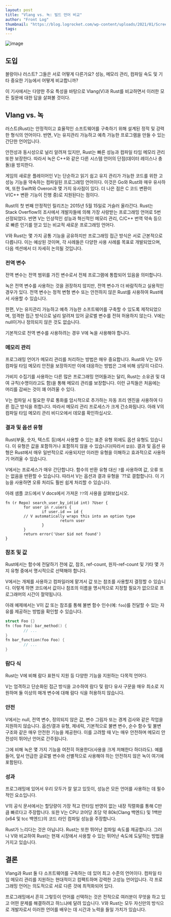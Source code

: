 ```yaml
---
layout: post
title: "Vlang vs. 녹: 빌드 언어 비교"
author: "Front Log"
thumbnail: "https://blog.logrocket.com/wp-content/uploads/2021/01/Screen-Shot-2021-01-29-at-11.18.28-AM.png"
tags: 
---
```



![image](https://i2.wp.com/blog.logrocket.com/wp-content/uploads/2021/01/Screen-Shot-2021-01-29-at-11.18.28-AM.png?fit=730%2C408&ssl=1)

## 도입

블랑이나 러스트? 그들은 서로 어떻게 다른가요? 성능, 메모리 관리, 컴파일 속도 및 기타 중요한 기능에서 어떻게 비교합니까?

이 기사에서는 다양한 주요 특성을 바탕으로 Vlang(V)과 Rust를 비교하면서 이러한 모든 질문에 대한 답을 살펴볼 것이다.

## Vlang vs. 녹

러스트(Rust)는 안정적이고 효율적인 소프트웨어를 구축하기 위해 설계된 정적 및 강력한 형식의 언어이다. 반면, V는 유지관리 가능하고 예측 가능한 프로그램을 만들 수 있는 간단한 언어입니다.

안전성과 동시성으로 널리 알려져 있지만, Rust는 빠른 성능과 컴파일 타임 메모리 관리 또한 보장한다. 따라서 녹은 C++와 같은 다른 시스템 언어의 단점(데이터 레이스나 충돌)을 방지한다.

게임의 새로운 플레이어인 V는 단순하고 읽기 쉽고 유지 관리가 가능한 코드를 위한 고성능 기능을 약속하는 컴파일된 프로그래밍 언어이다. 이것은 Go와 Rust와 매우 유사하며, 또한 Swift와 Overon과 몇 가지 유사점이 있다. 더 나은 점은 C 코드 변환이 V(C++ 변환 기능이 진행 중)로 지원된다는 점이다.

Rust의 첫 번째 안정적인 릴리즈는 2015년 5월 15일로 거슬러 올라간다. Rust는 Stack Overflow의 조사에서 개발자들에 의해 가장 사랑받는 프로그래밍 언어로 5번 선정되었다. 반면 V는 인상적인 성능과 혁신적인 메모리 관리, C/C++ 번역 약속 등으로 빠른 인기를 얻고 있는 비교적 새로운 프로그래밍 언어다.

V와 Rust는 몇 가지 공통 기능을 공유하지만 프로그래밍 접근 방식은 서로 근본적으로 다릅니다. 이는 예상된 것이며, 각 사례들은 다양한 사용 사례를 목표로 개발되었으며, 다음 섹션에서 더 자세히 논의될 것입니다.

### 전역 변수

전역 변수는 전역 범위를 가진 변수로서 전체 프로그램에 통합되어 있음을 의미합니다.

녹은 전역 변수를 사용하는 것을 권장하지 않지만, 전역 변수가 더 바람직하고 실용적인 경우가 있다. 전역 변수는 정적 변형 변수 또는 안전하지 않은 Rust를 사용하여 Rust에서 사용할 수 있습니다.

한편, V는 유지관리 가능하고 예측 가능한 소프트웨어를 구축할 수 있도록 제작되었으며, 엄격한 접근 방식으로 널리 알려져 있어 글로벌 변수를 전혀 허용하지 않는다. V에는 null이거나 정의되지 않은 것도 없습니다.

기본적으로 전역 변수를 사용하려는 경우 V에 녹을 사용해야 합니다.

### 메모리 관리

프로그래밍 언어가 메모리 관리를 처리하는 방법은 매우 중요합니다. Rust와 V는 모두 컴파일 타임 메모리 안전을 보장하지만 이에 대응하는 방법은 그에 비해 상당히 다르다.

가비지 수집기를 사용하는 다른 많은 프로그래밍 언어들과는 달리, Rust는 소유권 및 대여 규칙(수명이라고도 함)을 통해 메모리 관리를 보장합니다. 이런 규칙들은 처음에는 머리를 감싸는 것이 꽤 어려울 수 있다.

V는 컴파일 시 필요한 무료 통화를 암시적으로 추가하는 자동 프리 엔진을 사용하여 다른 접근 방식을 취합니다. 따라서 메모리 관리 프로세스가 크게 간소화됩니다. 아래 V의 컴파일 타임 메모리 관리 비디오에서 데모를 확인하십시오.

### 결과 및 옵션 유형

Rust(부울, 숫자, 텍스트 등)에서 사용할 수 있는 표준 유형 외에도 옵션 유형도 있습니다. 이 유형은 값을 포함하거나 포함하지 않을 수 있습니다(따라서 `없음`). 결과 및 옵션 유형은 Rust에서 매우 일반적으로 사용되지만 이러한 유형을 이해하고 효과적으로 사용하기 어려울 수 있습니다.

V에서는 프로세스가 매우 간단합니다. 함수의 반환 유형 대신 `?`를 사용하여 값, 오류 또는 없음을 반환할 수 있습니다. 따라서 V는 옵션과 결과 유형을 `??로 결합합니다. 이 기능을 사용하면 오류 처리도 훨씬 쉽게 처리할 수 있습니다.

아래 샘플 코드에서 V docs에서 가져온 `??`의 사용을 살펴보십시오.

```undefined
fn (r Repo) search_user_by_id(id int) ?User {
        for user in r.users {
                if user.id == id {
        // V automatically wraps this into an option type 
                        return user
                }
        }
        return error('User $id not found')
}
```

### 참조 및 값

Rust에서는 함수에 전달하기 전에 값, 참조, ref-count, 원자-ref-count 및 기타 몇 가지 유형 중에서 명시적으로 선택해야 합니다.

V에서는 개체를 사용하고 컴파일러에 맡겨서 값 또는 참조를 사용할지 결정할 수 있습니다. 이렇게 하면 코드에서 값이나 참조의 이름을 명시적으로 지정할 필요가 없으므로 프로그래머의 시간이 절약됩니다.

아래 예제에서는 V이 값 또는 참조를 통해 불변 함수 인수(예: `foo`)를 전달할 수 있는 자유를 제공하는 방법을 확인할 수 있습니다.

```cpp
struct Foo {}
fn (foo Foo) bar_method() {
        // ...
}
fn bar_function(foo Foo) {
        // ...
}
```

### 람다 식

Rust는 V에 비해 람다 표현식 지원 등 다양한 기능을 지원하는 다목적 언어다.

V는 엄격하고 단순화된 접근 방식을 고수하여 람다 및 람다 유사 구문을 매우 최소로 지원하며 둘 이상의 매개 변수에 대해 람다 식을 허용하지 않습니다.

### 안전

V에서는 null, 전역 변수, 정의되지 않은 값, 변수 그림자 또는 경계 검사와 같은 작업을 지원하지 않습니다. 옵션/결과 유형, 제네릭, 기본적으로 불변 변수, 순수 함수 및 불변 구조와 같은 매우 안전한 기능을 제공한다. 이를 고려할 때 V는 매우 안전하며 메모리 안전성이 뛰어난 언어로 간주됩니다.

그에 비해 녹은 몇 가지 기능을 여전히 허용한다(사용을 크게 저해한다 하더라도). 예를 들어, 앞서 언급한 글로벌 변수와 선별적으로 사용해야 하는 안전하지 않은 녹이 여기에 포함된다.

### 성과

프로그래밍에 있어서 우리 모두가 잘 알고 있듯이, 성능은 모든 언어를 사용하는 데 필수적인 요소입니다.

V의 공식 문서에서는 할당량이 가장 적고 런타임 반영이 없는 내장 직렬화를 통해 C만큼 빠르다고 주장합니다. 또한 V는 CPU 코어당 초당 약 80k(Clang 백엔드) 및 1백만(x64 및 tcc 백엔드)의 코드 라인 컴파일 성능을 주장합니다.

Rust가 느리다는 것은 아닙니다. Rust는 또한 뛰어난 컴파일 속도를 제공합니다. 그러나 V와 비교하여 Rust는 현재 시장에서 사용할 수 있는 뛰어난 속도에 도달하는 방법을 가지고 있습니다.

## 결론

Vlang과 Rust 둘 다 소프트웨어를 구축하는 데 있어 최고 수준의 언어이다. 컴파일 타임 메모리 관리를 지원하는 현대적이고 컴팩트하며 강력한 고성능 언어입니다. 각 프로그래밍 언어는 의도적으로 서로 다른 것에 최적화되어 있다.

프로그래밍에서 흔히 그렇듯이 언어를 선택하는 것은 전적으로 여러분이 무엇을 하고 있고 어떤 문제를 해결하려고 하느냐에 달려 있습니다. V와 Rust는 모두 자신만의 방식으로 개발자로서 이러한 언어를 배우는 데 시간과 노력을 들일 가치가 있습니다.
